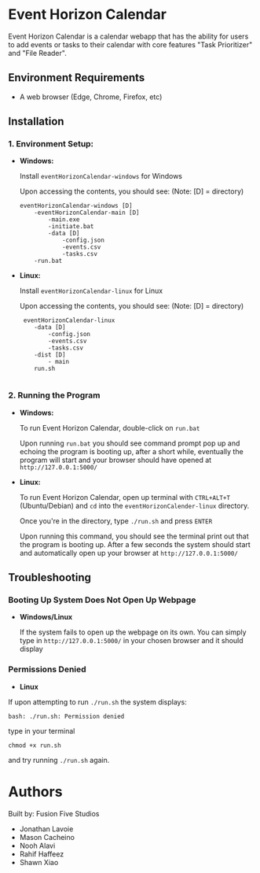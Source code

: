 # Event Horizon Calendar
Event Horizon Calendar is a calendar webapp that has the ability for users to add events or tasks to their calendar with core features "Task Prioritizer" and "File Reader".

## Environment Requirements
- A web browser (Edge, Chrome, Firefox, etc)

## Installation
### 1. Environment Setup:
- **Windows:** 

    Install ```eventHorizonCalendar-windows``` for Windows
    
    Upon accessing the contents, you should see: (Note: [D] = directory)
    ```
    eventHorizonCalendar-windows [D]
        -eventHorizonCalendar-main [D]
            -main.exe
            -initiate.bat
            -data [D]
                -config.json
                -events.csv
                -tasks.csv
        -run.bat
    ```
- **Linux:** 
    
    Install ```eventHorizonCalendar-linux``` for Linux
    
    Upon accessing the contents, you should see:  (Note: [D] = directory)
    ```
     eventHorizonCalendar-linux
        -data [D]
            -config.json
            -events.csv
            -tasks.csv
        -dist [D]
            - main
        run.sh
     
    ```
    
### 2. Running the Program
- **Windows:** 
    
    To run Event Horizon Calendar, double-click on ```run.bat```
    
    Upon running ```run.bat``` you should see command prompt pop up and echoing the program is booting up,
    after a short while, eventually the program will start and your browser should have opened at ```http://127.0.0.1:5000/```

- **Linux:** 
 
    To run Event Horizon Calendar, open up terminal with ```CTRL+ALT+T``` (Ubuntu/Debian) and ```cd``` into the ```eventHorizonCalender-linux``` directory. 
    
    Once you're in the directory, type ```./run.sh``` and press ```ENTER```

    Upon running this command, you should see the terminal print out that the program is booting up. After a few seconds the system should start and automatically open up your browser at ```http://127.0.0.1:5000/```

## Troubleshooting

### Booting Up System Does Not Open Up Webpage
    
- **Windows/Linux**
    
    If the system fails to open up the webpage on its own. You can simply type in ```http://127.0.0.1:5000/``` in your chosen browser and it should display

### Permissions Denied

- **Linux**

If upon attempting to run ```./run.sh``` the system displays:
```
bash: ./run.sh: Permission denied
```

type in your terminal
```
chmod +x run.sh
```
and try running ```./run.sh``` again.



# Authors
Built by: Fusion Five Studios 
- Jonathan Lavoie 
- Mason Cacheino 
- Nooh Alavi
- Rahif Haffeez
- Shawn Xiao
